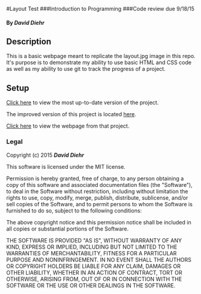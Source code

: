 #Layout Test
###Introduction to Programming
###Code review due 9/18/15

#### By _**David Diehr**_

## Description

This is a basic webpage meant to replicate the layout.jpg image in this repo. It's purpose is to demonstrate my ability to use basic HTML and CSS code as well as my ability to use git to track the progress of a project.

## Setup

[Click here](http://dmdiehr.github.io/layout/) to view the most up-to-date version of the project.

The improved version of this project is located [here](https://github.com/dmdiehr/improved_layout).
 
[Click here](http://dmdiehr.github.io/improved_layout/) to view the webpage from that project.


### Legal

Copyright (c) 2015 **_David Diehr_**

This software is licensed under the MIT license.

Permission is hereby granted, free of charge, to any person obtaining a copy
of this software and associated documentation files (the "Software"), to deal
in the Software without restriction, including without limitation the rights
to use, copy, modify, merge, publish, distribute, sublicense, and/or sell
copies of the Software, and to permit persons to whom the Software is
furnished to do so, subject to the following conditions:

The above copyright notice and this permission notice shall be included in
all copies or substantial portions of the Software.

THE SOFTWARE IS PROVIDED "AS IS", WITHOUT WARRANTY OF ANY KIND, EXPRESS OR
IMPLIED, INCLUDING BUT NOT LIMITED TO THE WARRANTIES OF MERCHANTABILITY,
FITNESS FOR A PARTICULAR PURPOSE AND NONINFRINGEMENT. IN NO EVENT SHALL THE
AUTHORS OR COPYRIGHT HOLDERS BE LIABLE FOR ANY CLAIM, DAMAGES OR OTHER
LIABILITY, WHETHER IN AN ACTION OF CONTRACT, TORT OR OTHERWISE, ARISING FROM,
OUT OF OR IN CONNECTION WITH THE SOFTWARE OR THE USE OR OTHER DEALINGS IN
THE SOFTWARE.
